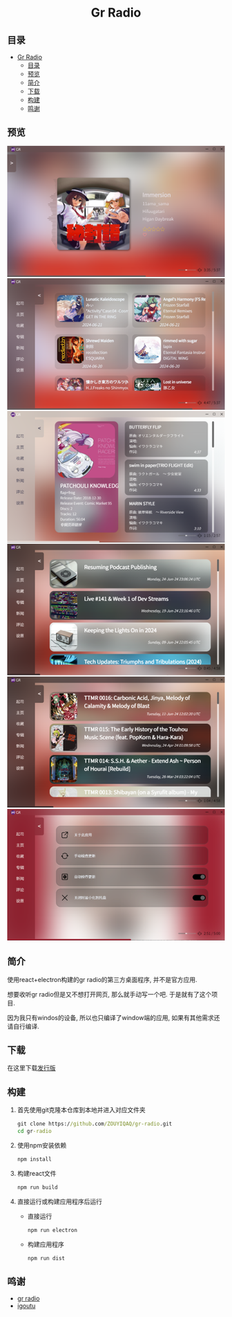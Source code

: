 <div align="center">

# Gr Radio

</div>

## 目录

- [Gr Radio](#gr-radio)
  - [目录](#目录)
  - [预览](#预览)
  - [简介](#简介)
  - [下载](#下载)
  - [构建](#构建)
  - [鸣谢](#鸣谢)

## 预览

![alt text](.\introduce\主页.png)
![alt text](.\introduce\收藏.png)
![alt text](.\introduce\专辑.png)
![alt text](.\introduce\新闻.png)
![alt text](.\introduce\评论.png)
![alt text](.\introduce\设置.png)

## 简介

使用react+electron构建的gr radio的第三方桌面程序, 并不是官方应用.

想要收听gr radio但是又不想打开网页, 那么就手动写一个吧. 于是就有了这个项目.

因为我只有windos的设备, 所以也只编译了window端的应用, 如果有其他需求还请自行编译.

## 下载

在这里下载[发行版](gggg)

## 构建

1. 首先使用git克隆本仓库到本地并进入对应文件夹

    ```cmd
    git clone https://github.com/ZOUYIQAQ/gr-radio.git
    cd gr-radio
    ```

2. 使用npm安装依赖

    ```cmd
    npm install
    ```

3. 构建react文件

    ```cmd
    npm run build
    ```

4. 直接运行或构建应用程序后运行
    - 直接运行

        ```cmd
        npm run electron
        ```

    - 构建应用程序

        ```cmd
        npm run dist
        ```

## 鸣谢

- [gr radio](https://gensokyoradio.net/)
- [igoutu](https://igoutu.cn/icons)